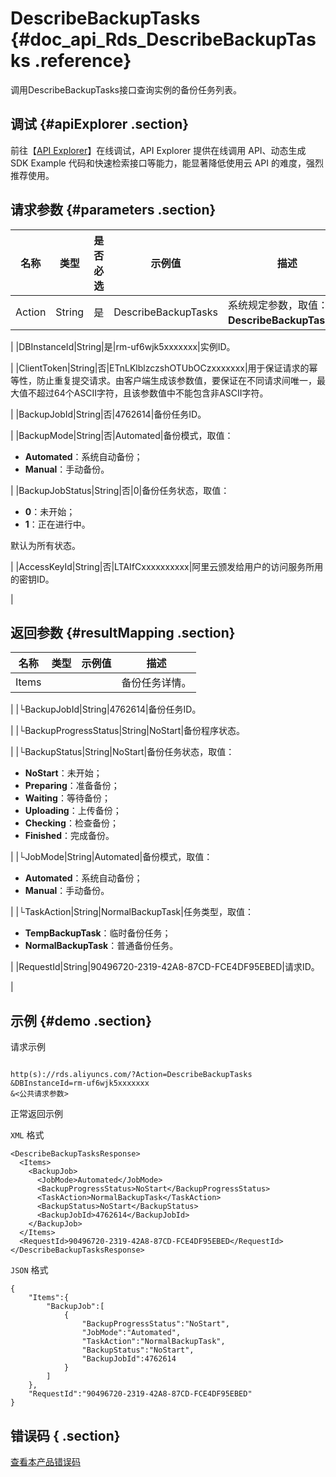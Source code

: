 # DescribeBackupTasks {#doc_api_Rds_DescribeBackupTasks .reference}

调用DescribeBackupTasks接口查询实例的备份任务列表。

## 调试 {#apiExplorer .section}

前往【[API Explorer](https://api.aliyun.com/#product=Rds&api=DescribeBackupTasks)】在线调试，API Explorer 提供在线调用 API、动态生成 SDK Example 代码和快速检索接口等能力，能显著降低使用云 API 的难度，强烈推荐使用。

## 请求参数 {#parameters .section}

|名称|类型|是否必选|示例值|描述|
|--|--|----|---|--|
|Action|String|是|DescribeBackupTasks|系统规定参数，取值：**DescribeBackupTasks**。

 |
|DBInstanceId|String|是|rm-uf6wjk5xxxxxxx|实例ID。

 |
|ClientToken|String|否|ETnLKlblzczshOTUbOCzxxxxxxx|用于保证请求的幂等性，防止重复提交请求。由客户端生成该参数值，要保证在不同请求间唯一，最大值不超过64个ASCII字符，且该参数值中不能包含非ASCII字符。

 |
|BackupJobId|String|否|4762614|备份任务ID。

 |
|BackupMode|String|否|Automated|备份模式，取值：

 -   **Automated**：系统自动备份；
-   **Manual**：手动备份。

 |
|BackupJobStatus|String|否|0|备份任务状态，取值：

 -   **0**：未开始；
-   **1**：正在进行中。

 默认为所有状态。

 |
|AccessKeyId|String|否|LTAIfCxxxxxxxxxx|阿里云颁发给用户的访问服务所用的密钥ID。

 |

## 返回参数 {#resultMapping .section}

|名称|类型|示例值|描述|
|--|--|---|--|
|Items| | |备份任务详情。

 |
|└BackupJobId|String|4762614|备份任务ID。

 |
|└BackupProgressStatus|String|NoStart|备份程序状态。

 |
|└BackupStatus|String|NoStart|备份任务状态，取值：

 -   **NoStart**：未开始；
-   **Preparing**：准备备份；
-   **Waiting**：等待备份；
-   **Uploading**：上传备份；
-   **Checking**：检查备份；
-   **Finished**：完成备份。

 |
|└JobMode|String|Automated|备份模式，取值：

 -   **Automated**：系统自动备份；
-   **Manual**：手动备份。

 |
|└TaskAction|String|NormalBackupTask|任务类型，取值：

 -   **TempBackupTask**：临时备份任务；
-   **NormalBackupTask**：普通备份任务。

 |
|RequestId|String|90496720-2319-42A8-87CD-FCE4DF95EBED|请求ID。

 |

## 示例 {#demo .section}

请求示例

``` {#request_demo}

http(s)://rds.aliyuncs.com/?Action=DescribeBackupTasks
&DBInstanceId=rm-uf6wjk5xxxxxxx
&<公共请求参数>

```

正常返回示例

`XML` 格式

``` {#xml_return_success_demo}
<DescribeBackupTasksResponse>
  <Items>
    <BackupJob>
      <JobMode>Automated</JobMode>
      <BackupProgressStatus>NoStart</BackupProgressStatus>
      <TaskAction>NormalBackupTask</TaskAction>
      <BackupStatus>NoStart</BackupStatus>
      <BackupJobId>4762614</BackupJobId>
    </BackupJob>
  </Items>
  <RequestId>90496720-2319-42A8-87CD-FCE4DF95EBED</RequestId>
</DescribeBackupTasksResponse>

```

`JSON` 格式

``` {#json_return_success_demo}
{
	"Items":{
		"BackupJob":[
			{
				"BackupProgressStatus":"NoStart",
				"JobMode":"Automated",
				"TaskAction":"NormalBackupTask",
				"BackupStatus":"NoStart",
				"BackupJobId":4762614
			}
		]
	},
	"RequestId":"90496720-2319-42A8-87CD-FCE4DF95EBED"
}
```

## 错误码 { .section}

[查看本产品错误码](https://error-center.aliyun.com/status/product/Rds)

